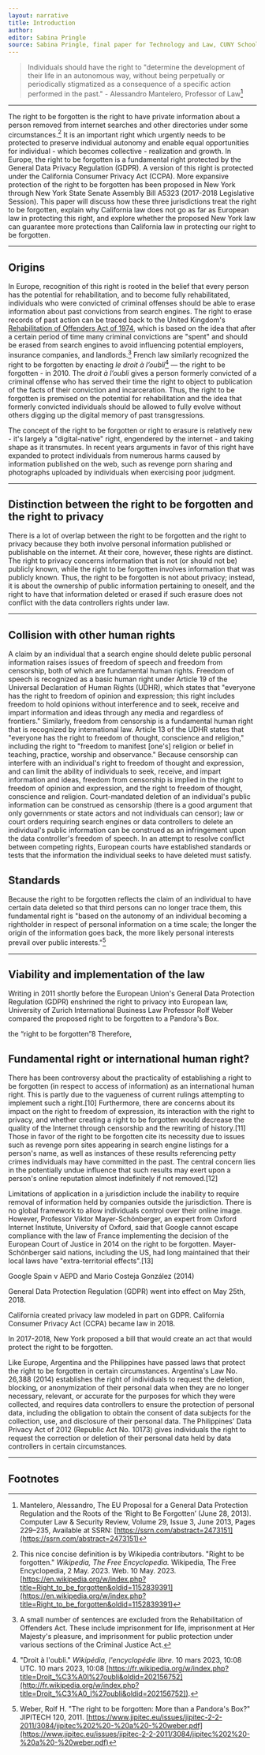 ```yaml
---
layout: narrative
title: Introduction
author:
editor: Sabina Pringle
source: Sabina Pringle, final paper for Technology and Law, CUNY School of Law, May 2023
---
```


> Individuals should have the right to "determine the development of their life in an autonomous way, without being perpetually or periodically stigmatized as a consequence of a specific action performed in the past." - Alessandro Mantelero, Professor of Law[^1]

[^1]: Mantelero, Alessandro, The EU Proposal for a General Data Protection Regulation and the Roots of the ‘Right to Be Forgotten’ (June 28, 2013). Computer Law & Security Review, Volume 29, Issue 3, June 2013, Pages 229–235, Available at SSRN: [https://ssrn.com/abstract=2473151](https://ssrn.com/abstract=2473151)

---

The right to be forgotten is the right to have private information about a person removed from internet searches and other directories under some circumstances.[^2] It is an important right which urgently needs to be protected to preserve individual autonomy and enable equal opportunities for individual - which becomes collective - realization and growth. In Europe, the right to be forgotten is a fundamental right protected by the General Data Privacy Regulation (GDPR). A version of this right is protected under the California Consumer Privacy Act (CCPA). More expansive protection of the right to be forgotten has been proposed in New York through New York State Senate Assembly Bill A5323 (2017-2018 Legislative Session). This paper will discuss how these three jurisdictions treat the right to be forgotten, explain why California law does not go as far as European law in protecting this right, and explore whether the proposed New York law can guarantee more protections than California law in protecting our right to be forgotten.

---

## Origins

In Europe, recognition of this right is rooted in the belief that every person has the potential for rehabilitation, and to become fully rehabilitated, individuals who were convicted of criminal offenses should be able to erase information about past convictions from search engines. The right to erase records of past action can be traced back to the United Kingdom's [Rehabilitation of Offenders Act of 1974](https://www.legislation.gov.uk/ukpga/1974/53), which is based on the idea that after a certain period of time many criminal convictions are "spent" and should be erased from search engines to avoid influencing potential employers, insurance companies, and landlords.[^3] French law similarly recognized the right to be forgotten by enacting *le droit à l’oubli*[^4] — the right to be forgotten - in 2010. The *droit à l’oubli* gives a person formerly convicted of a criminal offense who has served their time the right to object to publication of the facts of their conviction and incarceration. Thus, the right to be forgotten is premised on the potential for rehabilitation and the idea that formerly convicted individuals should be allowed to fully evolve without others digging up the digital memory of past transgressions.

The concept of the right to be forgotten or right to erasure is relatively new - it's largely a "digital-native" right, engendered by the internet - and taking shape as it transmutes. In recent years arguments in favor of this right have expanded to protect individuals from numerous harms caused by information published on the web, such as revenge porn sharing and photographs uploaded by individuals when exercising poor judgment.  

[^2]:This nice concise definition is by Wikipedia contributors. "Right to be forgotten." *Wikipedia, The Free Encyclopedia.* Wikipedia, The Free Encyclopedia, 2 May. 2023. Web. 10 May. 2023. [https://en.wikipedia.org/w/index.php?title=Right_to_be_forgotten&oldid=1152839391](https://en.wikipedia.org/w/index.php?title=Right_to_be_forgotten&oldid=1152839391)

[^3]:A small number of sentences are excluded from the Rehabilitation of Offenders Act. These include imprisonment for life, imprisonment at Her Majesty's pleasure, and imprisonment for public protection under various sections of the Criminal Justice Act.

[^4]:"Droit à l'oubli." *Wikipédia, l'encyclopédie libre.* 10 mars 2023, 10:08 UTC. 10 mars 2023, 10:08 [https://fr.wikipedia.org/w/index.php?title=Droit_%C3%A0l%27oubli&oldid=202156752](http://fr.wikipedia.org/w/index.php?title=Droit_%C3%A0_l%27oubli&oldid=202156752]).  

[^5]:For example, in the wake of *Google v Spain*, which I discuss in section 4 of this paper, a wave of lawsuits demanding data removal were brought before Argentina's court. 200 of these were lawsuits by celebrities against Google and Yahoo search engines, where actresses, models and athletes demanded removal of Internet search results and links to photographs. Carter, Edward L. "Argentina's Right to be Forgotten."" Emory International Law Review, vol. 27, 2013, pp. 23-41.[https://scholarlycommons.law.emory.edu/eilr/vol27/iss1/3](https://scholarlycommons.law.emory.edu/eilr/vol27/iss1/3)

[^6]:This is an impression I formed based on reading research and law review articles, not on statistical evidence.

---

## Distinction between the right to be forgotten and the right to privacy

There is a lot of overlap between the right to be forgotten and the right to privacy because they both involve personal information published or publishable on the internet. At their core, however, these rights are distinct. The right to privacy concerns information that is not (or should not be) publicly known, while the right to be forgotten involves information that was publicly known. Thus, the right to be forgotten is not about privacy; instead, it is about the ownership of public information pertaining to oneself, and the right to have that information deleted or erased if such erasure does not conflict with the data controllers rights under law.

---

## Collision with other human rights

A claim by an individual that a search engine should delete public personal information raises issues of freedom of speech and freedom from censorship, both of which are fundamental human rights. Freedom of speech is recognized as a basic human right under Article 19 of the Universal Declaration of Human Rights (UDHR), which states that "everyone has the right to freedom of opinion and expression; this right includes freedom to hold opinions without interference and to seek, receive and impart information and ideas through any media and regardless of frontiers." Similarly, freedom from censorship is a fundamental human right that is recognized by international law. Article 13 of the UDHR states that "everyone has the right to freedom of thought, conscience and religion," including the right to "freedom to manifest [one's] religion or belief in teaching, practice, worship and observance." Because censorship can interfere with an individual's right to freedom of thought and expression, and can limit the ability of individuals to seek, receive, and impart information and ideas, freedom from censorship is implied in the right to freedom of opinion and expression, and the right to freedom of thought, conscience and religion. Court-mandated deletion of an individual's public information can be construed as censorship (there is a good argument that only governments or state actors and not individuals can censor); law or court orders requiring search engines or data controllers to delete an individual's public information can be construed as an infringement upon the data controller's freedom of speech. In an attempt to resolve conflict between competing rights, European courts have established standards or tests that the information the individual seeks to have deleted must satisfy.   


## Standards

Because the right to be forgotten reflects the claim of an individual to have certain data deleted so that third persons can no longer trace them, this fundamental right is "based on the autonomy of an individual becoming a rightholder in respect of personal information on a time scale; the longer the origin of the information goes back, the more likely personal interests prevail over public interests."[^7]

---

## Viability and implementation of the law

Writing in 2011 shortly before the European Union's General Data Protection Regulation (GDPR) enshrined the right to privacy into European law, University of Zurich International Business Law Professor Rolf Weber compared the proposed right to be forgotten to a Pandora's Box.

[^7]:Weber, Rolf H. "The right to be forgotten: More than a Pandora's Box?" JIPITECH 120, 2011. [https://www.jipitec.eu/issues/jipitec-2-2-2011/3084/jipitec%202%20-%20a%20-%20weber.pdf](https://www.jipitec.eu/issues/jipitec-2-2-2011/3084/jipitec%202%20-%20a%20-%20weber.pdf)

the “right to be forgotten”8 Therefore,

## Fundamental right or international human right?

There has been controversy about the practicality of establishing a right to be forgotten (in respect to access of information) as an international human right. This is partly due to the vagueness of current rulings attempting to implement such a right.[10] Furthermore, there are concerns about its impact on the right to freedom of expression, its interaction with the right to privacy, and whether creating a right to be forgotten would decrease the quality of the Internet through censorship and the rewriting of history.[11] Those in favor of the right to be forgotten cite its necessity due to issues such as revenge porn sites appearing in search engine listings for a person's name, as well as instances of these results referencing petty crimes individuals may have committed in the past. The central concern lies in the potentially undue influence that such results may exert upon a person's online reputation almost indefinitely if not removed.[12]

Limitations of application in a jurisdiction include the inability to require removal of information held by companies outside the jurisdiction. There is no global framework to allow individuals control over their online image. However, Professor Viktor Mayer-Schönberger, an expert from Oxford Internet Institute, University of Oxford, said that Google cannot escape compliance with the law of France implementing the decision of the European Court of Justice in 2014 on the right to be forgotten. Mayer-Schönberger said nations, including the US, had long maintained that their local laws have "extra-territorial effects".[13]

Google Spain v AEPD and Mario Costeja González (2014)

General Data Protection Regulation (GDPR) went into effect on May 25th, 2018.

California created privacy law modeled in part on GDPR. California Consumer Privacy Act (CCPA) became law in 2018.

In 2017-2018, New York proposed a bill that would create an act that would protect the right to be forgotten.

Like Europe, Argentina and the Philippines have passed laws that protect the right to be forgotten in certain circumstances. Argentina's Law No. 26,388 (2014) establishes the right of individuals to request the deletion, blocking, or anonymization of their personal data when they are no longer necessary, relevant, or accurate for the purposes for which they were collected, and requires data controllers to ensure the protection of personal data, including the obligation to obtain the consent of data subjects for the collection, use, and disclosure of their personal data. The Philippines' Data Privacy Act of 2012 (Republic Act No. 10173) gives individuals the right to request the correction or deletion of their personal data held by data controllers in certain circumstances.


---

## Footnotes
